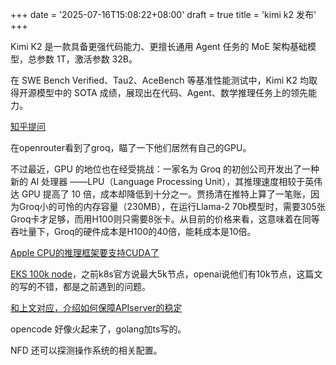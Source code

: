 +++
date = '2025-07-16T15:08:22+08:00'
draft = true
title = 'kimi k2 发布'
+++

Kimi K2 是一款具备更强代码能力、更擅长通用 Agent 任务的 MoE 架构基础模型，总参数 1T，激活参数 32B。

在 SWE Bench Verified、Tau2、AceBench 等基准性能测试中，Kimi K2 均取得开源模型中的 SOTA 成绩，展现出在代码、Agent、数学推理任务上的领先能力。

[知乎提问](https://www.zhihu.com/question/1927140506573435010)


在openrouter看到了groq，瞄了一下他们居然有自己的GPU。

不过最近，GPU 的地位也在经受挑战：一家名为 Groq 的初创公司开发出了一种新的 AI 处理器 ——LPU（Language Processing Unit），其推理速度相较于英伟达 GPU 提高了 10 倍，成本却降低到十分之一。贾扬清在推特上算了一笔账，因为Groq小的可怜的内存容量（230MB），在运行Llama-2 70b模型时，需要305张Groq卡才足够，而用H100则只需要8张卡。从目前的价格来看，这意味着在同等吞吐量下，Groq的硬件成本是H100的40倍，能耗成本是10倍。

[Apple CPU的推理框架要支持CUDA了](https://github.com/ml-explore/mlx/pull/1983)

[EKS 100k node](https://aws.amazon.com/cn/blogs/containers/under-the-hood-amazon-eks-ultra-scale-clusters/)，之前k8s官方说最大5k节点，openai说他们有10k节点，这篇文的写的不错，都是之前遇到的问题。

[和上文对应，介绍如何保障APIserver的稳定](https://ahmet.im/blog/kubernetes-list-performance/)

opencode 好像火起来了，golang加ts写的。

NFD 还可以探测操作系统的相关配置。